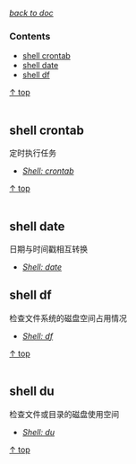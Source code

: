 [*back to doc*](https://github.com/malw2020/learn/tree/master/doc#contents)<br>

### Contents

- [shell crontab](#shell-crontab)
- [shell date](#shell-date)
- [shell df](#shell-df)

[↑ top](#contents)
<br><br>


## shell crontab

  定时执行任务
- [*Shell: crontab*](https://github.com/malw2020/learn/tree/master/doc/shell/crontab)

[↑ top](#contents)
<br><br>

## shell date

  日期与时间戳相互转换
- [*Shell: date*](https://github.com/malw2020/learn/tree/master/doc/shell/date)

## shell df

  检查文件系统的磁盘空间占用情况
- [*Shell: df*](https://github.com/malw2020/learn/tree/master/doc/shell/df)

[↑ top](#contents)
<br><br>

## shell du

  检查文件或目录的磁盘使用空间
- [*Shell: du*](https://github.com/malw2020/learn/tree/master/doc/shell/du)

[↑ top](#contents)
<br><br>






